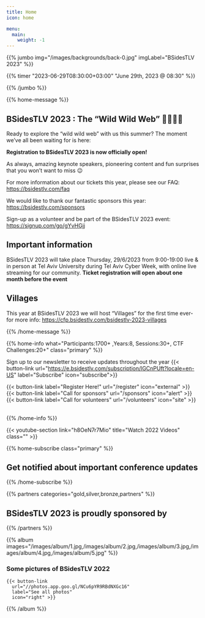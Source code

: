 ```yaml
---
title: Home
icon: home

menu:
  main:
    weight: -1
---
```


{{% jumbo img="/images/backgrounds/back-0.jpg" imgLabel="BSidesTLV 2023" %}}

{{% timer "2023-06-29T08:30:00+03:00" "June 29th, 2023 @ 08:30" %}}

{{% /jumbo %}}

{{% home-message %}}

## BSidesTLV 2023 : The “Wild Wild Web” 🤠👢🐎🤪

Ready to explore the “wild wild web” with us this summer?
The moment we’ve all been waiting for is here:

**Registration to BSidesTLV 2023 is now officially open!**

As always, amazing keynote speakers, pioneering content and fun surprises that you won’t want to miss 😉

For more information about our tickets this year, please see our FAQ: <https://bsidestlv.com/faq>

We would like to thank our fantastic sponsors this year: <https://bsidestlv.com/sponsors>

Sign-up as a volunteer and be part of the BSidesTLV 2023 event: <https://signup.com/go/gYvHGjj>

## Important information

BSidesTLV 2023 will take place Thursday, 29/6/2023 from 9:00-19:00 live & in person at Tel Aviv University during Tel Aviv Cyber Week,  with online live streaming for our community.
**Ticket registration will open about one month before the event**

## Villages

This year at BSidesTLV 2023 we will host “Villages” for the first time ever- for more info: <https://cfp.bsidestlv.com/bsidestlv-2023-villages>

{{% /home-message %}}

{{% home-info what="Participants:1700+ ,Years:8, Sessions:30+, CTF Challenges:20+" class="primary" %}}

<!-- Watching the event virtually? [Join our Slack!](https://slack.bsidestlv.com) -->

Sign up to our newsletter to receive updates throughout the year
{{< button-link url="https://e.bsidestlv.com/subscription/lGCnPUft?locale=en-US" label="Subscribe" icon="subscribe">}}

{{< button-link label="Register Here!" url="/register" icon="external" >}}
{{< button-link label="Call for sponsors" url="/sponsors" icon="alert" >}}
{{< button-link label="Call for volunteers" url="/volunteers" icon="site" >}}
&nbsp;
&nbsp;

{{% /home-info %}}

{{< youtube-section link="h8OeN7r7Mio" title="Watch 2022 Videos" class="" >}}

{{% home-subscribe  class="primary" %}}

## Get notified about important conference updates

{{% /home-subscribe %}}

{{% partners categories="gold,silver,bronze,partners" %}}
## BSidesTLV 2023 is proudly sponsored by
{{% /partners %}}

{{% album images="/images/album/1.jpg,/images/album/2.jpg,/images/album/3.jpg,/images/album/4.jpg,/images/album/5.jpg" %}}

### Some pictures of **BSidesTLV 2022**

    {{< button-link
      url="//photos.app.goo.gl/NCu6pYR9RBdNXGc16"
      label="See all photos"
      icon="right" >}}

{{% /album  %}}
